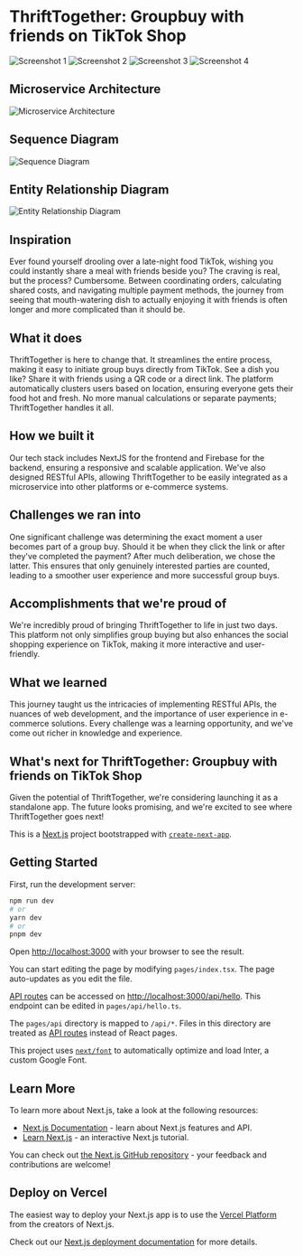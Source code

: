 # ThriftTogether: Groupbuy with friends on TikTok Shop

![Screenshot 1](public/showcaseImages/Screenshot%202023-09-09%20145236.png)
![Screenshot 2](public/showcaseImages/Screenshot%202023-09-09%20145317.png)
![Screenshot 3](public/showcaseImages/Screenshot%202023-09-09%20145335.png)
![Screenshot 4](public/showcaseImages/Screenshot%202023-09-09%20145341.png)

## Microservice Architecture

![Microservice Architecture](public\showcaseImages\Tiktokhackathon.jpg)

## Sequence Diagram

![Sequence Diagram](public\showcaseImages\sequence)

## Entity Relationship Diagram

![Entity Relationship Diagram](public\showcaseImages\entity.png)

## Inspiration

Ever found yourself drooling over a late-night food TikTok, wishing you could instantly share a meal with friends beside you? The craving is real, but the process? Cumbersome. Between coordinating orders, calculating shared costs, and navigating multiple payment methods, the journey from seeing that mouth-watering dish to actually enjoying it with friends is often longer and more complicated than it should be.

## What it does

ThriftTogether is here to change that. It streamlines the entire process, making it easy to initiate group buys directly from TikTok. See a dish you like? Share it with friends using a QR code or a direct link. The platform automatically clusters users based on location, ensuring everyone gets their food hot and fresh. No more manual calculations or separate payments; ThriftTogether handles it all.

## How we built it

Our tech stack includes NextJS for the frontend and Firebase for the backend, ensuring a responsive and scalable application. We've also designed RESTful APIs, allowing ThriftTogether to be easily integrated as a microservice into other platforms or e-commerce systems.

## Challenges we ran into

One significant challenge was determining the exact moment a user becomes part of a group buy. Should it be when they click the link or after they've completed the payment? After much deliberation, we chose the latter. This ensures that only genuinely interested parties are counted, leading to a smoother user experience and more successful group buys.

## Accomplishments that we're proud of

We're incredibly proud of bringing ThriftTogether to life in just two days. This platform not only simplifies group buying but also enhances the social shopping experience on TikTok, making it more interactive and user-friendly.

## What we learned

This journey taught us the intricacies of implementing RESTful APIs, the nuances of web development, and the importance of user experience in e-commerce solutions. Every challenge was a learning opportunity, and we've come out richer in knowledge and experience.

## What's next for ThriftTogether: Groupbuy with friends on TikTok Shop

Given the potential of ThriftTogether, we're considering launching it as a standalone app. The future looks promising, and we're excited to see where ThriftTogether goes next!

This is a [Next.js](https://nextjs.org/) project bootstrapped with [`create-next-app`](https://github.com/vercel/next.js/tree/canary/packages/create-next-app).

## Getting Started

First, run the development server:

```bash
npm run dev
# or
yarn dev
# or
pnpm dev
```

Open [http://localhost:3000](http://localhost:3000) with your browser to see the result.

You can start editing the page by modifying `pages/index.tsx`. The page auto-updates as you edit the file.

[API routes](https://nextjs.org/docs/api-routes/introduction) can be accessed on [http://localhost:3000/api/hello](http://localhost:3000/api/hello). This endpoint can be edited in `pages/api/hello.ts`.

The `pages/api` directory is mapped to `/api/*`. Files in this directory are treated as [API routes](https://nextjs.org/docs/api-routes/introduction) instead of React pages.

This project uses [`next/font`](https://nextjs.org/docs/basic-features/font-optimization) to automatically optimize and load Inter, a custom Google Font.

## Learn More

To learn more about Next.js, take a look at the following resources:

- [Next.js Documentation](https://nextjs.org/docs) - learn about Next.js features and API.
- [Learn Next.js](https://nextjs.org/learn) - an interactive Next.js tutorial.

You can check out [the Next.js GitHub repository](https://github.com/vercel/next.js/) - your feedback and contributions are welcome!

## Deploy on Vercel

The easiest way to deploy your Next.js app is to use the [Vercel Platform](https://vercel.com/new?utm_medium=default-template&filter=next.js&utm_source=create-next-app&utm_campaign=create-next-app-readme) from the creators of Next.js.

Check out our [Next.js deployment documentation](https://nextjs.org/docs/deployment) for more details.

